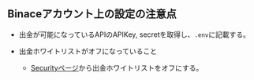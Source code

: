 ## Binaceアカウント上の設定の注意点

- 出金が可能になっているAPIのAPIKey, secretを取得し、`.env`に記載する。

- 出金ホワイトリストがオフになっていること
  - [Securityページ](https://www.binance.com/ja/my/security)から出金ホワイトリストをオフにする。